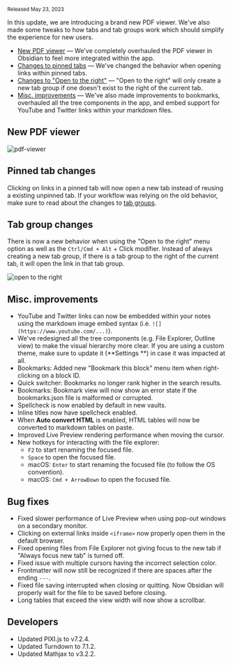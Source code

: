 <small>Released May 23, 2023</small>

In this update, we are introducing a brand new PDF viewer. We've also made some tweaks to how tabs and tab groups work which should simplify the experience for new users.

- [New PDF viewer](#pdf-viewer) — We've completely overhauled the PDF viewer in Obsidian to feel more integrated within the app.
- [Changes to pinned tabs](#pinned-tab-changes) — We've changed the behavior when opening links within pinned tabs.
- [Changes to "Open to the right"](#tab-group-changes) — "Open to the right" will only create a new tab group if one doesn't exist to the right of the current tab.
- [Misc. improvements](#misc-improvements) — We've also made improvements to bookmarks, overhauled all the tree components in the app, and embed support for YouTube and Twitter links within your markdown files.

## New PDF viewer

<img alt="pdf-viewer" src="https://github.com/obsidianmd/obsidian-help/assets/693981/2187e955-3c4c-436e-a590-b0623cab65e7">

## Pinned tab changes

Clicking on links in a pinned tab will now open a new tab instead of reusing a existing unpinned tab. If your workflow was relying on the old behavior, make sure to read about the changes to [tab groups](#tab-group-changes).

## Tab group changes

There is now a new behavior when using the "Open to the right" menu option as well as the `Ctrl/Cmd + Alt` + Click modifier. Instead of always creating a new tab group, if there is a tab group to the right of the current tab, it will open the link in that tab group.

![open to the right](https://github.com/obsidianmd/obsidian-help/assets/693981/949d55cd-1f93-480c-bbe4-c0ae9cf5cfdb)

## Misc. improvements

- YouTube and Twitter links can now be embedded within your notes using the markdown image embed syntax (i.e. `![](https://www.youtube.com/...)`).
- We've redesigned all the tree components (e.g. File Explorer, Outline view) to make the visual hierarchy more clear. If you are using a custom theme, make sure to update it (**Settings **) in case it was impacted at all.
- Bookmarks: Added new "Bookmark this block" menu item when right-clicking on a block ID.
- Quick switcher: Bookmarks no longer rank higher in the search results.
- Bookmarks: Bookmark view will now show an error state if the bookmarks.json file is malformed or corrupted.
- Spellcheck is now enabled by default in new vaults.
- Inline titles now have spellcheck enabled.
- When **Auto convert HTML** is enabled, HTML tables will now be converted to markdown tables on paste.
- Improved Live Preview rendering performance when moving the cursor.
- New hotkeys for interacting with the file explorer:
	- `F2` to start renaming the focused file.
	- `Space` to open the focused file.
	- macOS: `Enter` to start renaming the focused file (to follow the OS convention).
	- macOS: `Cmd + ArrowDown` to open the focused file.

## Bug fixes

- Fixed slower performance of Live Preview when using pop-out windows on a secondary monitor.
- Clicking on external links inside `<iframe>` now properly open them in the default browser.
- Fixed opening files from File Explorer not giving focus to the new tab if "Always focus new tab" is turned off.
- Fixed issue with multiple cursors having the incorrect selection color.
- Frontmatter will now still be recognized if there are spaces after the ending `---`.
- Fixed file saving interrupted when closing or quitting. Now Obsidian will properly wait for the file to be saved before closing.
- Long tables that exceed the view width will now show a scrollbar.

## Developers

- Updated PIXI.js to v7.2.4.
- Updated Turndown to 7.1.2.
- Updated Mathjax to v3.2.2.
